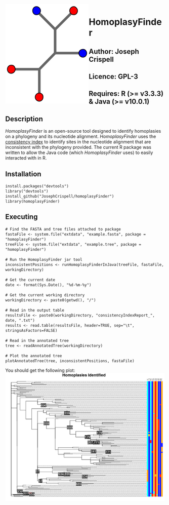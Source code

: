 <img align="left" src="HomoplasyFinder-logo.png">

# HomoplasyFinder 
## Author: Joseph Crispell
## Licence: GPL-3
## Requires: R (>= v3.3.3) & Java (>= v10.0.1)<br/>

## Description
*HomoplasyFinder* is an open-source tool designed to identify homoplasies on a phylogeny and its nucleotide alignment. *HomoplasyFinder* uses the [consistency index](https://watermark.silverchair.com/20-4-406.pdf?token=AQECAHi208BE49Ooan9kkhW_Ercy7Dm3ZL_9Cf3qfKAc485ysgAAAk0wggJJBgkqhkiG9w0BBwagggI6MIICNgIBADCCAi8GCSqGSIb3DQEHATAeBglghkgBZQMEAS4wEQQMKSQ_nllVEDic-YzoAgEQgIICAIXBcXqLAIsF7BibuGViKKBTLwDT88vDxzLfUFEk041b4hGCT6yhF4Rm373_OzyumpTIcv7TdM0DA_OlXHiabyW5hhHPpxOmWeFVirFd7cMgJVIzjdIg1-2jXM1KQt1NcrkcvjPyiGfjfCBSn-F4k4vM16Y6-G-nkCnf8P4uBeYsgd8u7P604gEFqDg4VuU2cxBQKCB0FlfzG_QTCvK8lZlaaVoEUvN4o4Yv2BRC8qmYaf2lyqVF1x-eozlFB-OZvhQ9q1pxT1UNgevok5KgEpJsvTZ-rQtnBhfS6APumiF-eMqrrse4mbmmmmqcGYqz8h_iLnuBoU7JGQIYKlWyMXlyZLI7nRJGiieh002RnE8-OWcJGSaUI-yGENekJjpcaDBRF6sw4TrJC5jOcTXQfnYy-gxTjxA0Rgo_7MG28C90gVa5r3uovmEEsbzE7lYx8GiYOneLEAO0y1fdv7yvB9wCNO5ZKffitZanV0Tf-SHnWomGtw7fzzZc2QP_8wqer-00Sh6_M78g4LO1ErZdaQBP-Bfziidg8vXwmsM5ydo1uVNb5enqk5E_9yKkEjOU7lvLwLIBXU-G47F2UvZ7KAm3ka5Bc4xf8FuDcRsqZzGwJYHG-ZcVlI69JgN9NvYqbpv2xV0vjlLa524hnynz6pZn5J1bgUX9B75LRYUTVOrJ) to identify sites in the nucleotide alignment that are inconsistent with the phylogeny provided. The current R package was written to allow the Java code (which *HomoplasyFinder* uses) to easily interacted with in R.

## Installation
```
install.packages("devtools")
library("devtools")
install_github("JosephCrispell/homoplasyFinder")
library(homoplasyFinder)
```

## Executing
```
# Find the FASTA and tree files attached to package
fastaFile <- system.file("extdata", "example.fasta", package = "homoplasyFinder")
treeFile <- system.file("extdata", "example.tree", package = "homoplasyFinder")

# Run the HomoplasyFinder jar tool
inconsistentPositions <- runHomoplasyFinderInJava(treeFile, fastaFile, workingDirectory)
 
# Get the current date
date <- format(Sys.Date(), "%d-%m-%y")

# Get the current working directory
workingDirectory <- paste0(getwd(), "/")
 
# Read in the output table
resultsFile <- paste0(workingDirectory, "consistencyIndexReport_", date, ".txt")
results <- read.table(resultsFile, header=TRUE, sep="\t", stringsAsFactors=FALSE)
 
# Read in the annotated tree
tree <- readAnnotatedTree(workingDirectory)
 
# Plot the annotated tree
plotAnnotatedTree(tree, inconsistentPositions, fastaFile)
```
You should get the following plot:<br>
<img src="inst/extdata/example.png">
